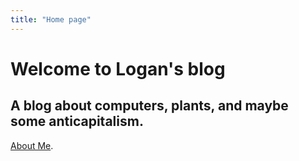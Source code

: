 ```yaml
---
title: "Home page"
---
```

# Welcome to Logan's blog

## A blog about computers, plants, and maybe some anticapitalism.


[About Me](/about/).
